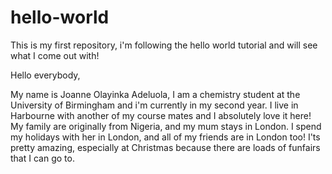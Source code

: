 # hello-world
This is my first repository, i'm following the hello world tutorial and will see what I come out with!

Hello everybody,

My name is Joanne Olayinka Adeluola, I am a chemistry student at the University of Birmingham and i'm currently in my second year. I live in Harbourne with another of my course mates and I absolutely love it here! My family are originally from Nigeria, and my mum stays in London. I spend my holidays with her in London, and all of my friends are in London too! I'ts pretty amazing, especially at Christmas because there are loads of funfairs that I can go to.
